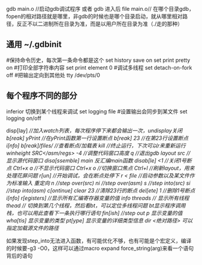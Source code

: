 gdb main.o //启动gdb调试程序 或者 gdb 进入后 file main.o// 在哪个目录gdb，fopen的相对路径就是哪里，非gdb的时候也是哪个目录启动，就从哪里相对路径，反正不以二进制所在目录为准，而是以用户所在目录为准（./走的那种）

## 通用 ~/.gdbinit
#保持命令历史，每次第一条命令都是这个
set history save on
set print pretty on
#打印全部字符串内容
set print element 0
#调试多线程
set detach-on-fork off
#把输出定向到其他处
tty /dev/pts/0

## 每个程序不同的部分
inferior <num> 切换到某个线程来调试
set logging file <file name> #设置输出会同步到某文件
set logging on/off

disp[lay] <var> //加入watch列表，每次程序停下来都会输出一次，undisplay关闭
b[reak] yPrint //在yPrint函数第一行设置断点
b[reak] 23 //在第23行设置断点
i[nfo] b[reak]/files/ //查看断点/加载表
kill //终止运行，下次可以r来重新运行
winheight SRC</asm/regs> -4 //调整代码窗口高度
q //退出gdb
layout src //显示源代码窗口
disa[ssemble] main 反汇编main函数
disab[le] <1 //关闭1号断点
Ctrl+x a //不显示代码窗口
Ctrl+x o //切换窗口焦点
Ctrl+l //刷新layout，用来处理花屏问题
r[un] //开始调试，会在断点处停下 <args> r < file //启动参数以及某文件作为标准输入 重定向
n //step over(src)
ni //step over(asm)
s //step into(src)
si //step into(asm)
c[ontinue]
clear 23 //清除23行的断点
del[ete] 1 //删除1号断点
i[nfo] r[egisters] //显示所有汇编寄存器变量的值
info threads  // 显示所有线程
thead <num> // 切换到第几个线程，然后看bt，可以定位多线程问题
bt显示程序调用栈，也可以用此查看下一条执行哪行语句
fin[ish] //step out
p 显示变量的值
wha[tis] 显示变量的类型
pt[ype] 显示变量的详细类型信息
dir <绝对路径> 可以指定加载源文件的路径



如果发现step_into无法进入函数，有可能优化不够，也有可能是个宏定义，编译的时候要-g3 -O0，这样可以通过macro expand force_string(arg)来看一个语句背后的语句
